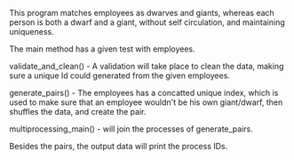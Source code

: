 This program matches employees as dwarves and giants,
whereas each person is both a dwarf and a giant, without self circulation, and maintaining uniqueness.



The main method has a given test with employees.

validate_and_clean() - A validation will take place to clean the data, making sure a unique Id could generated from the given employees.


generate_pairs() - The employees has a concatted unique index, which is used to make sure that an employee wouldn't be his own giant/dwarf, then shuffles the data, and create the pair.


multiprocessing_main() - will join the processes of generate_pairs.


Besides the pairs, the output data will print the process IDs.
